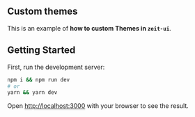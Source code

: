## Custom themes

This is an example of **how to custom Themes in `zeit-ui`**.

## Getting Started

First, run the development server:

```bash
npm i && npm run dev
# or
yarn && yarn dev
```

Open [http://localhost:3000](http://localhost:3000) with your browser to see the result.
